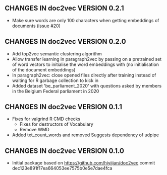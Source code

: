 ## CHANGES IN doc2vec VERSION 0.2.1

- Make sure words are only 100 characters when getting embeddings of documents (issue #20)

## CHANGES IN doc2vec VERSION 0.2.0

- Add top2vec semantic clustering algorithm
- Allow transfer learning in paragraph2vec by passing on a pretrained set of word vectors to initialise the word embeddings with (no initialisation of the document embeddings)
- In paragraph2vec: close opened files directly after training instead of waiting for R garbage collection to kick in
- Added dataset 'be_parliament_2020' with questions asked by members in the Belgium Federal parliament in 2020

## CHANGES IN doc2vec VERSION 0.1.1

- Fixes for valgrind R CMD checks 
    - Fixes for destructors of Vocabulary
    - Remove WMD
- Added txt_count_words and removed Suggests dependency of udpipe

## CHANGES IN doc2vec VERSION 0.1.0

- Initial package based on https://github.com/hiyijian/doc2vec commit dec123e891f17ea664053ee7575b0e5e7dae4fca
